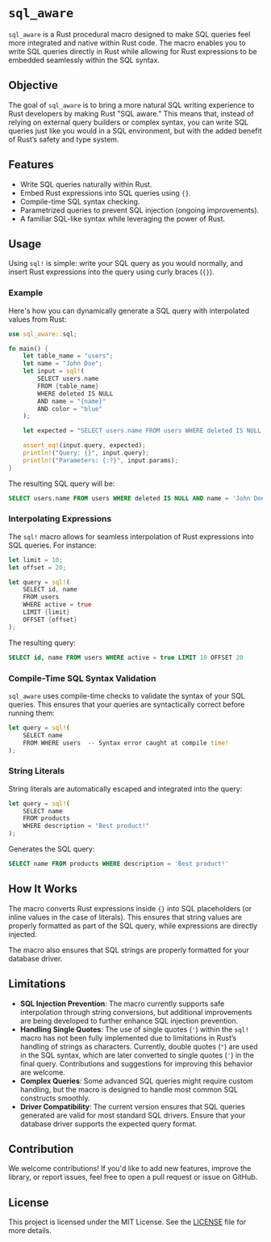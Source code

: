 
# `sql_aware`

`sql_aware` is a Rust procedural macro designed to make SQL queries feel more integrated and native within Rust code. The macro enables you to write SQL queries directly in Rust while allowing for Rust expressions to be embedded seamlessly within the SQL syntax.

## Objective

The goal of `sql_aware` is to bring a more natural SQL writing experience to Rust developers by making Rust "SQL aware." This means that, instead of relying on external query builders or complex syntax, you can write SQL queries just like you would in a SQL environment, but with the added benefit of Rust’s safety and type system.

## Features

- Write SQL queries naturally within Rust.
- Embed Rust expressions into SQL queries using `{}`.
- Compile-time SQL syntax checking.
- Parametrized queries to prevent SQL injection (ongoing improvements).
- A familiar SQL-like syntax while leveraging the power of Rust.

## Usage

Using `sql!` is simple: write your SQL query as you would normally, and insert Rust expressions into the query using curly braces (`{}`).

### Example

Here's how you can dynamically generate a SQL query with interpolated values from Rust:

```rust
use sql_aware::sql;

fn main() {
    let table_name = "users";
    let name = "John Doe";
    let input = sql!(
        SELECT users.name
        FROM {table_name}
        WHERE deleted IS NULL
        AND name = "{name}"
        AND color = "blue"
    );

    let expected = "SELECT users.name FROM users WHERE deleted IS NULL AND name = 'John Doe' AND color = 'blue'";

    assert_eq!(input.query, expected);
    println!("Query: {}", input.query);
    println!("Parameters: {:?}", input.params);
}
```

The resulting SQL query will be:

```sql
SELECT users.name FROM users WHERE deleted IS NULL AND name = 'John Doe' AND color = 'blue'
```

### Interpolating Expressions

The `sql!` macro allows for seamless interpolation of Rust expressions into SQL queries. For instance:

```rust
let limit = 10;
let offset = 20;

let query = sql!(
    SELECT id, name
    FROM users
    WHERE active = true
    LIMIT {limit}
    OFFSET {offset}
);
```

The resulting query:

```sql
SELECT id, name FROM users WHERE active = true LIMIT 10 OFFSET 20
```

### Compile-Time SQL Syntax Validation

`sql_aware` uses compile-time checks to validate the syntax of your SQL queries. This ensures that your queries are syntactically correct before running them:

```rust
let query = sql!(
    SELECT name
    FROM WHERE users  -- Syntax error caught at compile time!
);
```

### String Literals

String literals are automatically escaped and integrated into the query:

```rust
let query = sql!(
    SELECT name
    FROM products
    WHERE description = "Best product!"
);
```

Generates the SQL query:

```sql
SELECT name FROM products WHERE description = 'Best product!'
```

## How It Works

The macro converts Rust expressions inside `{}` into SQL placeholders (or inline values in the case of literals). This ensures that string values are properly formatted as part of the SQL query, while expressions are directly injected.

The macro also ensures that SQL strings are properly formatted for your database driver.

## Limitations

- **SQL Injection Prevention**: The macro currently supports safe interpolation through string conversions, but additional improvements are being developed to further enhance SQL injection prevention.
- **Handling Single Quotes**: The use of single quotes (`'`) within the `sql!` macro has not been fully implemented due to limitations in Rust’s handling of strings as characters. Currently, double quotes (`"`) are used in the SQL syntax, which are later converted to single quotes (`'`) in the final query. Contributions and suggestions for improving this behavior are welcome.
- **Complex Queries**: Some advanced SQL queries might require custom handling, but the macro is designed to handle most common SQL constructs smoothly.
- **Driver Compatibility**: The current version ensures that SQL queries generated are valid for most standard SQL drivers. Ensure that your database driver supports the expected query format.

## Contribution

We welcome contributions! If you'd like to add new features, improve the library, or report issues, feel free to open a pull request or issue on GitHub.

## License

This project is licensed under the MIT License. See the [LICENSE](LICENSE) file for more details.
